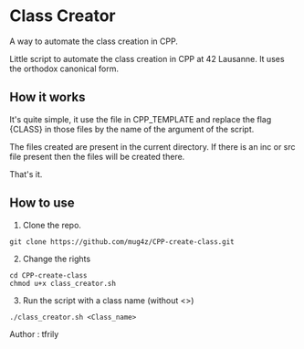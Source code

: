 # Class Creator
A way to automate the class creation in CPP.

Little script to automate the class creation in CPP at 42 Lausanne.
It uses the orthodox canonical form.

## How it works
It's quite simple, it use the file in CPP_TEMPLATE and replace the flag {CLASS} in those files by the name of the argument of the script.

The files created are present in the current directory. If there is an inc or src file present then the files will be created there.

That's it.

## How to use

1. Clone the repo.
```
git clone https://github.com/mug4z/CPP-create-class.git
```

2. Change the rights
```
cd CPP-create-class
chmod u+x class_creator.sh
```

3. Run the script with a class name (without <>)
```
./class_creator.sh <Class_name>
```
Author : tfrily 
